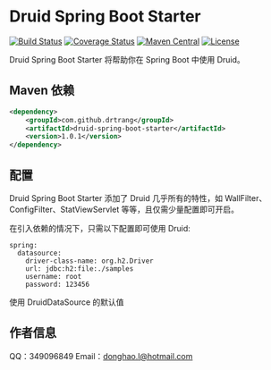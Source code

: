 # Druid Spring Boot Starter

[![Build Status](https://api.travis-ci.org/drtrang/druid-spring-boot.svg?branch=master)](https://www.travis-ci.org/drtrang/druid-spring-boot)
[![Coverage Status](https://coveralls.io/repos/github/drtrang/druid-spring-boot/badge.svg?branch=master)](https://coveralls.io/github/drtrang/druid-spring-boot?branch=master)
[![Maven Central](https://maven-badges.herokuapp.com/maven-central/com.github.drtrang/druid-spring-boot/badge.svg)](https://maven-badges.herokuapp.com/maven-central/com.github.drtrang/druid-spring-boot)
[![License](http://img.shields.io/badge/license-apache%202-brightgreen.svg)](https://github.com/drtrang/druid-spring-boot/blob/master/LICENSE)

Druid Spring Boot Starter 将帮助你在 Spring Boot 中使用 Druid。

## Maven 依赖
```xml
<dependency>
    <groupId>com.github.drtrang</groupId>
    <artifactId>druid-spring-boot-starter</artifactId>
    <version>1.0.1</version>
</dependency>
```

## 配置
Druid Spring Boot Starter 添加了 Druid 几乎所有的特性，如 WallFilter、ConfigFilter、StatViewServlet 
等等，且仅需少量配置即可开启。

在引入依赖的情况下，只需以下配置即可使用 Druid:
```
spring:
  datasource:
    driver-class-name: org.h2.Driver
    url: jdbc:h2:file:./samples
    username: root
    password: 123456
```



使用 DruidDataSource 的默认值

## 作者信息
QQ：349096849
Email：donghao.l@hotmail.com